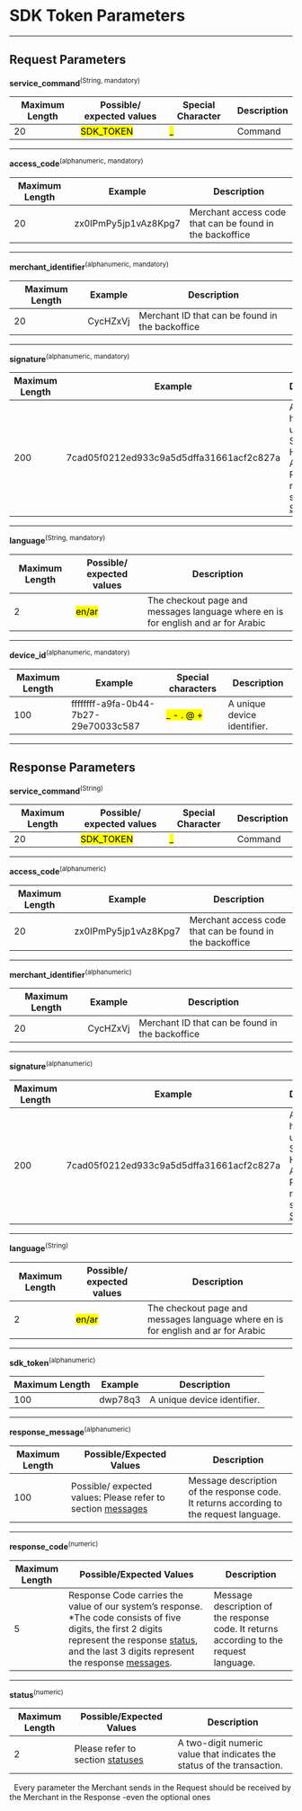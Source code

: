 # SDK Token Parameters

------

## Request Parameters

**service_command**<sup>(String, mandatory)</sup>

| Maximum Length | Possible/ expected values | Special Character | Description |
| -------------- | ------------------------- | ----------------- | ----------- |
| 20             | <mark>SDK_TOKEN</mark>    | <mark>_</mark>    | Command     |

------

**access_code**<sup>(alphanumeric, mandatory)</sup>

| Maximum Length | Example              | Description                                              |
| -------------- | -------------------- | -------------------------------------------------------- |
| 20             | zx0IPmPy5jp1vAz8Kpg7 | Merchant access code that can be found in the backoffice |

------

**merchant_identifier**<sup>(alphanumeric, mandatory)</sup>

| Maximum Length | Example  | Description                                     |
| -------------- | -------- | ----------------------------------------------- |
| 20             | CycHZxVj | Merchant ID that can be found in the backoffice |



------

**signature**<sup>(alphanumeric, mandatory)</sup>

| Maximum Length | Example                                  | Description                                                  |
| -------------- | ---------------------------------------- | ------------------------------------------------------------ |
| 200            | 7cad05f0212ed933c9a5d5dffa31661acf2c827a | A string hashed using the Secure Hash Algorithm. Please refer to section [Signature](https://docs.payfort.com/docs/api/build/index.html#signature) |

------

**language**<sup>(String, mandatory)</sup>

| Maximum Length | Possible/ expected values | Description                                                  |
| -------------- | ------------------------- | ------------------------------------------------------------ |
| 2              | <mark>en/ar</mark>        | The checkout page and messages language where en is for english and ar for Arabic |

------

**device_id**<sup>(alphanumeric, mandatory)</sup>

| Maximum Length | Example                              | Special characters     | Description                 |
| -------------- | ------------------------------------ | ---------------------- | --------------------------- |
| 100            | ffffffff-a9fa-0b44-7b27-29e70033c587 | <mark>_ - . @ +</mark> | A unique device identifier. |

------



## Response Parameters

**service_command**<sup>(String)</sup>

| Maximum Length | Possible/ expected values | Special Character | Description |
| -------------- | ------------------------- | ----------------- | ----------- |
| 20             | <mark>SDK_TOKEN</mark>    | <mark>_</mark>    | Command     |

------

**access_code**<sup>(alphanumeric)</sup>

| Maximum Length | Example              | Description                                              |
| -------------- | -------------------- | -------------------------------------------------------- |
| 20             | zx0IPmPy5jp1vAz8Kpg7 | Merchant access code that can be found in the backoffice |

------

**merchant_identifier**<sup>(alphanumeric)</sup>

| Maximum Length | Example  | Description                                     |
| -------------- | -------- | ----------------------------------------------- |
| 20             | CycHZxVj | Merchant ID that can be found in the backoffice |



------

**signature**<sup>(alphanumeric)</sup>

| Maximum Length | Example                                  | Description                                                  |
| -------------- | ---------------------------------------- | ------------------------------------------------------------ |
| 200            | 7cad05f0212ed933c9a5d5dffa31661acf2c827a | A string hashed using the Secure Hash Algorithm. Please refer to section [Signature](https://docs.payfort.com/docs/api/build/index.html#signature) |

------

**language**<sup>(String)</sup>

| Maximum Length | Possible/ expected values | Description                                                  |
| -------------- | ------------------------- | ------------------------------------------------------------ |
| 2              | <mark>en/ar</mark>        | The checkout page and messages language where en is for english and ar for Arabic |

------

**sdk_token**<sup>(alphanumeric)</sup>

| Maximum Length | Example | Description                 |
| -------------- | ------- | --------------------------- |
| 100            | dwp78q3 | A unique device identifier. |

------

**response_message**<sup>(alphanumeric)</sup>

| Maximum Length | Possible/Expected Values                                     | Description                                                  |
| -------------- | ------------------------------------------------------------ | ------------------------------------------------------------ |
| 100            | Possible/ expected values: Please refer to section [messages](transactioncodes.md) | Message description of the response code. It returns according to the request language. |

------

**response_code**<sup>(numeric)</sup>

| Maximum Length | Possible/Expected Values                                     | Description                                                  |
| -------------- | ------------------------------------------------------------ | ------------------------------------------------------------ |
| 5              | Response Code carries the value of our system’s response. *The code consists of five digits, the first 2 digits represent the response [status](transactioncodes.md), and the last 3 digits represent the response [messages](transactioncodes.md). | Message description of the response code. It returns according to the request language. |

------

**status**<sup>(numeric)</sup>

| Maximum Length | Possible/Expected Values                                | Description                                                  |
| -------------- | ------------------------------------------------------- | ------------------------------------------------------------ |
| 2              | Please refer to section [statuses](transactioncodes.md) | A two-digit numeric value that indicates the status of the transaction. |

<div class="alert alert-info"><i class="fa fa-info">&nbsp;&nbsp;</i>Every parameter the Merchant sends in the Request should be received by the Merchant in the Response -even the optional ones</div>
